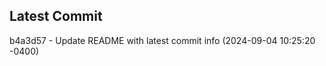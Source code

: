 
## Latest Commit
b4a3d57 - Update README with latest commit info (2024-09-04 10:25:20 -0400) <Yunxi-Zhou>
